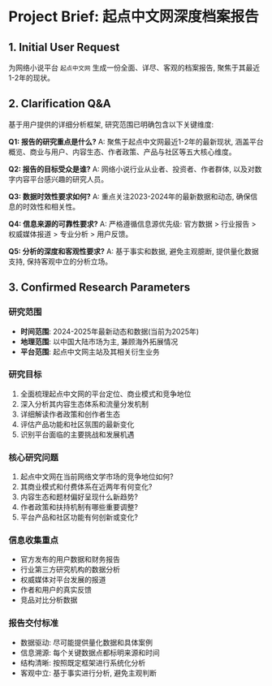 # Project Brief: 起点中文网深度档案报告

## 1. Initial User Request
为网络小说平台 `起点中文网` 生成一份全面、详尽、客观的档案报告, 聚焦于其最近1-2年的现状。

## 2. Clarification Q&A
基于用户提供的详细分析框架, 研究范围已明确包含以下关键维度: 

**Q1: 报告的研究重点是什么?**
A: 聚焦于起点中文网最近1-2年的最新现状, 涵盖平台概览、商业与用户、内容生态、作者政策、产品与社区等五大核心维度。

**Q2: 报告的目标受众是谁?**
A: 网络小说行业从业者、投资者、作者群体, 以及对数字内容平台感兴趣的研究人员。

**Q3: 数据时效性要求如何?**
A: 重点关注2023-2024年的最新数据和动态, 确保信息的时效性和相关性。

**Q4: 信息来源的可靠性要求?**
A: 严格遵循信息源优先级: 官方数据 > 行业报告 > 权威媒体报道 > 专业分析 > 用户反馈。

**Q5: 分析的深度和客观性要求?**
A: 基于事实和数据, 避免主观臆断, 提供量化数据支持, 保持客观中立的分析立场。

## 3. Confirmed Research Parameters

### 研究范围
- **时间范围**: 2024-2025年最新动态和数据(当前为2025年)
- **地理范围**: 以中国大陆市场为主, 兼顾海外拓展情况
- **平台范围**: 起点中文网主站及其相关衍生业务

### 研究目标
1. 全面梳理起点中文网的平台定位、商业模式和竞争地位
2. 深入分析其内容生态体系和流量分发机制
3. 详细解读作者政策和创作者生态
4. 评估产品功能和社区氛围的最新变化
5. 识别平台面临的主要挑战和发展机遇

### 核心研究问题
1. 起点中文网在当前网络文学市场的竞争地位如何?
2. 其商业模式和付费体系在近两年有何变化?
3. 内容生态和题材偏好呈现什么新趋势?
4. 作者政策和扶持机制有哪些重要调整?
5. 平台产品和社区功能有何创新或变化?

### 信息收集重点
- 官方发布的用户数据和财务报告
- 行业第三方研究机构的数据分析
- 权威媒体对平台发展的报道
- 作者和用户的真实反馈
- 竞品对比分析数据

### 报告交付标准
- 数据驱动: 尽可能提供量化数据和具体案例
- 信息溯源: 每个关键数据点都标明来源和时间
- 结构清晰: 按照既定框架进行系统化分析
- 客观中立: 基于事实进行分析, 避免主观判断